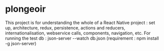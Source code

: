 # plongeoir
This project is for understanding the whole of a React Native project : set up, architecture, redux, persistence, actions and reducers, internationalisation, webservice calls, components, navigation, etc.
For running the test db : json-server --watch db.json (requirement : npm install -g json-server)